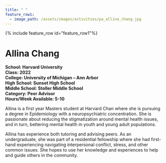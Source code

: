 ```yaml
---
title: " "
feature_row1:
  - image_path: /assets/images/activities/pa_allina_chang.jpg
---
```


{% include feature_row id="feature_row1"%}

# Allina Chang

**School: Harvard University**  
**Class: 2022**  
**College: University of Michigan – Ann Arbor**  
**High School: Sunset High School**  
**Middle School: Stoller Middle School**  
**Category: Peer Advisor**  
**Hours/Week Available: 5-10**  

Allina is a first year Masters student at Harvard Chan where she is pursuing a degree in Epidemiology with a neuropsychiatric concentration. She is passionate about reducing the stigmatization around mental health issues, and in turn, bettering mental health in youth and young adult populations.

Allina has experience both tutoring and advising peers. As an undergraduate, she was part of a residential fellowship where she had first-hand experiencing navigating interpersonal conflict, stress, and other common issues. She hopes to use her knowledge and experiences to help and guide others in the community.
